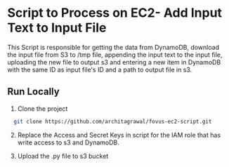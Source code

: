 # Script to Process on EC2- Add Input Text to Input File

This Script is responsible for getting the data from DynamoDB, download the input file from S3 to /tmp file, appending the input text to the input file, uploading the new file to output s3 and entering a new item in DynamoDB with the same ID as input file's ID and a path to output file in s3.

## Run Locally

1. Clone the project

```bash
  git clone https://github.com/architagrawal/fovus-ec2-script.git
```
2. Replace the Access and Secret Keys in script for the IAM role that has write access to s3 and DynamoDB. 

2. Upload the .py file to s3 bucket

